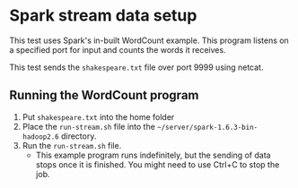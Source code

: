 # Spark stream data setup

This test uses Spark's in-built WordCount example. This program listens on a specified port for input and counts the words it receives.

This test sends the `shakespeare.txt` file over port 9999 using netcat.

## Running the WordCount program

1. Put `shakespeare.txt` into the home folder
2. Place the `run-stream.sh` file into the `~/server/spark-1.6.3-bin-hadoop2.6` directory.
3. Run the `run-stream.sh` file.
	- This example program runs indefinitely, but the sending of data stops once it is finished. You might need to use Ctrl+C to stop the job.